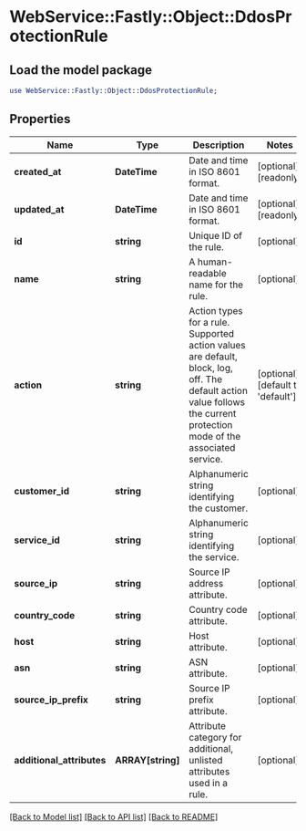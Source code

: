 # WebService::Fastly::Object::DdosProtectionRule

## Load the model package
```perl
use WebService::Fastly::Object::DdosProtectionRule;
```

## Properties
Name | Type | Description | Notes
------------ | ------------- | ------------- | -------------
**created_at** | **DateTime** | Date and time in ISO 8601 format. | [optional] [readonly] 
**updated_at** | **DateTime** | Date and time in ISO 8601 format. | [optional] [readonly] 
**id** | **string** | Unique ID of the rule. | [optional] 
**name** | **string** | A human-readable name for the rule. | [optional] 
**action** | **string** | Action types for a rule. Supported action values are default, block, log, off. The default action value follows the current protection mode of the associated service. | [optional] [default to &#39;default&#39;]
**customer_id** | **string** | Alphanumeric string identifying the customer. | [optional] 
**service_id** | **string** | Alphanumeric string identifying the service. | [optional] 
**source_ip** | **string** | Source IP address attribute. | [optional] 
**country_code** | **string** | Country code attribute. | [optional] 
**host** | **string** | Host attribute. | [optional] 
**asn** | **string** | ASN attribute. | [optional] 
**source_ip_prefix** | **string** | Source IP prefix attribute. | [optional] 
**additional_attributes** | **ARRAY[string]** | Attribute category for additional, unlisted attributes used in a rule. | [optional] 

[[Back to Model list]](../README.md#documentation-for-models) [[Back to API list]](../README.md#documentation-for-api-endpoints) [[Back to README]](../README.md)


